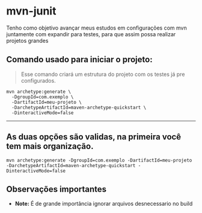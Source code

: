 # mvn-junit
Tenho como objetivo avançar meus estudos em configurações com mvn juntamente com expandir para testes, para que assim possa realizar projetos grandes


## Comando usado para iniciar o projeto: 

> Esse comando criará um estrutura do projeto com os testes já pre configurados.

```
mvn archetype:generate \
  -DgroupId=com.exemplo \
  -DartifactId=meu-projeto \
  -DarchetypeArtifactId=maven-archetype-quickstart \
  -DinteractiveMode=false

```
---
As duas opções são validas, na primeira você tem mais organização.
---
```
mvn archetype:generate -DgroupId=com.exemplo -DartifactId=meu-projeto -DarchetypeArtifactId=maven-archetype-quickstart -DinteractiveMode=false

```

## Observações importantes

 - **Note:** É de grande importância ignorar arquivos desnecessario no build 